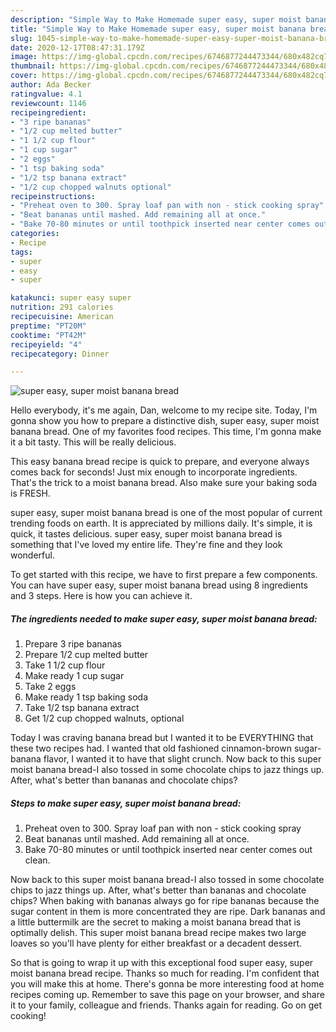 ```yaml
---
description: "Simple Way to Make Homemade super easy, super moist banana bread"
title: "Simple Way to Make Homemade super easy, super moist banana bread"
slug: 1045-simple-way-to-make-homemade-super-easy-super-moist-banana-bread
date: 2020-12-17T08:47:31.179Z
image: https://img-global.cpcdn.com/recipes/6746877244473344/680x482cq70/super-easy-super-moist-banana-bread-recipe-main-photo.jpg
thumbnail: https://img-global.cpcdn.com/recipes/6746877244473344/680x482cq70/super-easy-super-moist-banana-bread-recipe-main-photo.jpg
cover: https://img-global.cpcdn.com/recipes/6746877244473344/680x482cq70/super-easy-super-moist-banana-bread-recipe-main-photo.jpg
author: Ada Becker
ratingvalue: 4.1
reviewcount: 1146
recipeingredient:
- "3 ripe bananas"
- "1/2 cup melted butter"
- "1 1/2 cup flour"
- "1 cup sugar"
- "2 eggs"
- "1 tsp baking soda"
- "1/2 tsp banana extract"
- "1/2 cup chopped walnuts optional"
recipeinstructions:
- "Preheat oven to 300. Spray loaf pan with non - stick cooking spray"
- "Beat bananas until mashed. Add remaining all at once."
- "Bake 70-80 minutes or until toothpick inserted near center comes out clean."
categories:
- Recipe
tags:
- super
- easy
- super

katakunci: super easy super 
nutrition: 291 calories
recipecuisine: American
preptime: "PT20M"
cooktime: "PT42M"
recipeyield: "4"
recipecategory: Dinner

---
```



![super easy, super moist banana bread](https://img-global.cpcdn.com/recipes/6746877244473344/680x482cq70/super-easy-super-moist-banana-bread-recipe-main-photo.jpg)

Hello everybody, it's me again, Dan, welcome to my recipe site. Today, I'm gonna show you how to prepare a distinctive dish, super easy, super moist banana bread. One of my favorites food recipes. This time, I'm gonna make it a bit tasty. This will be really delicious.

This easy banana bread recipe is quick to prepare, and everyone always comes back for seconds! Just mix enough to incorporate ingredients. That&#39;s the trick to a moist banana bread. Also make sure your baking soda is FRESH.

super easy, super moist banana bread is one of the most popular of current trending foods on earth. It is appreciated by millions daily. It's simple, it is quick, it tastes delicious. super easy, super moist banana bread is something that I've loved my entire life. They're fine and they look wonderful.


To get started with this recipe, we have to first prepare a few components. You can have super easy, super moist banana bread using 8 ingredients and 3 steps. Here is how you can achieve it.

<!--inarticleads1-->

##### The ingredients needed to make super easy, super moist banana bread:

1. Prepare 3 ripe bananas
1. Prepare 1/2 cup melted butter
1. Take 1 1/2 cup flour
1. Make ready 1 cup sugar
1. Take 2 eggs
1. Make ready 1 tsp baking soda
1. Take 1/2 tsp banana extract
1. Get 1/2 cup chopped walnuts, optional


Today I was craving banana bread but I wanted it to be EVERYTHING that these two recipes had. I wanted that old fashioned cinnamon-brown sugar-banana flavor, I wanted it to have that slight crunch. Now back to this super moist banana bread-I also tossed in some chocolate chips to jazz things up. After, what&#39;s better than bananas and chocolate chips? 

<!--inarticleads2-->

##### Steps to make super easy, super moist banana bread:

1. Preheat oven to 300. Spray loaf pan with non - stick cooking spray
1. Beat bananas until mashed. Add remaining all at once.
1. Bake 70-80 minutes or until toothpick inserted near center comes out clean.


Now back to this super moist banana bread-I also tossed in some chocolate chips to jazz things up. After, what&#39;s better than bananas and chocolate chips? When baking with bananas always go for ripe bananas because the sugar content in them is more concentrated they are ripe. Dark bananas and a little buttermilk are the secret to making a moist banana bread that is optimally delish. This super moist banana bread recipe makes two large loaves so you&#39;ll have plenty for either breakfast or a decadent dessert. 

So that is going to wrap it up with this exceptional food super easy, super moist banana bread recipe. Thanks so much for reading. I'm confident that you will make this at home. There's gonna be more interesting food at home recipes coming up. Remember to save this page on your browser, and share it to your family, colleague and friends. Thanks again for reading. Go on get cooking!
